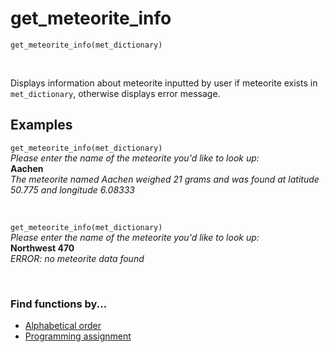 # get_meteorite_info

`get_meteorite_info(met_dictionary)`

<br>

Displays information about meteorite inputted by user if meteorite exists in `met_dictionary`, otherwise displays error message.

## Examples

`get_meteorite_info(met_dictionary)`  
*Please enter the name of the meteorite you'd like to look up:*  
**Aachen**      
*The meteorite named Aachen weighed 21 grams and was found at latitude 50.775 and longitude 6.08333*

<br>

`get_meteorite_info(met_dictionary)`  
*Please enter the name of the meteorite you'd like to look up:*  
**Northwest 470**  
*ERROR: no meteorite data found*

<br>

### Find functions by...
* [Alphabetical order](https://github.com/emiliebarnard/csc110-function-reference/tree/main/functions "Go to functions folder")
* [Programming assignment](https://github.com/emiliebarnard/csc110-function-reference/blob/main/pa.md "Programming assignments in chronological order")
